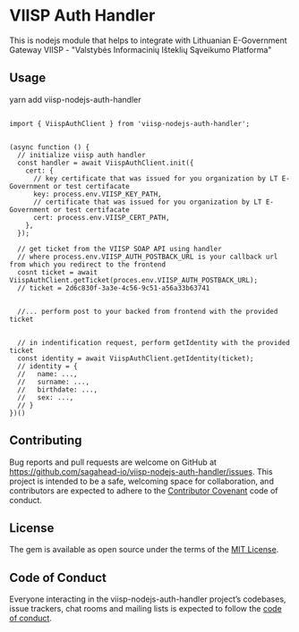 # VIISP Auth Handler

This is nodejs module that helps to integrate with Lithuanian E-Government Gateway
VIISP - "Valstybės Informacinių Išteklių Sąveikumo Platforma"

## Usage

yarn add viisp-nodejs-auth-handler

```

import { ViispAuthClient } from 'viisp-nodejs-auth-handler';


(async function () {
  // initialize viisp auth handler
  const handler = await ViispAuthClient.init({
    cert: {
      // key certificate that was issued for you organization by LT E-Government or test certifacate
      key: process.env.VIISP_KEY_PATH,
      // certificate that was issued for you organization by LT E-Government or test certifacate
      cert: process.env.VIISP_CERT_PATH,
    },
  });

  // get ticket from the VIISP SOAP API using handler
  // where process.env.VIISP_AUTH_POSTBACK_URL is your callback url from which you redirect to the frontend
  cosnt ticket = await ViispAuthClient.getTicket(proces.env.VIISP_AUTH_POSTBACK_URL);
  // ticket = 2d6c830f-3a3e-4c56-9c51-a56a33b63741


  //... perform post to your backed from frontend with the provided ticket


  // in indentification request, perform getIdentity with the provided ticket
  const identity = await ViispAuthClient.getIdentity(ticket);
  // identity = {
  //   name: ...,
  //   surname: ...,
  //   birthdate: ...,
  //   sex: ...,
  // }
})()

```

## Contributing

Bug reports and pull requests are welcome on GitHub at https://github.com/sagahead-io/viisp-nodejs-auth-handler/issues. This project is intended to be a safe, welcoming space for collaboration, and contributors are expected to adhere to the [Contributor Covenant](http://contributor-covenant.org) code of conduct.

## License

The gem is available as open source under the terms of the [MIT License](https://opensource.org/licenses/MIT).

## Code of Conduct

Everyone interacting in the viisp-nodejs-auth-handler project’s codebases, issue trackers, chat rooms and mailing lists is expected to follow the [code of conduct](https://github.com/sagahead-io/viisp-nodejs-auth-handler/blob/master/CODE_OF_CONDUCT.md).